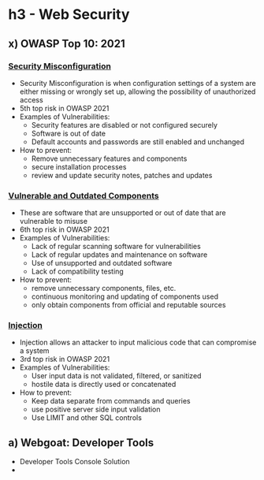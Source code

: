 # h3 - Web Security
## x) OWASP Top 10: 2021
### [Security Misconfiguration](https://owasp.org/Top10/A05_2021-Security_Misconfiguration/)
- Security Misconfiguration is when configuration settings of a system are either missing or wrongly set up, allowing the possibility of unauthorized access
- 5th top risk in OWASP 2021
- Examples of Vulnerabilities:
   - Security features are disabled or not configured securely
   - Software is out of date
   - Default accounts and passwords are still enabled and unchanged
- How to prevent:
   - Remove unnecessary features and components
   - secure installation processes
   - review and update security notes, patches and updates

### [Vulnerable and Outdated Components](https://owasp.org/Top10/A06_2021-Vulnerable_and_Outdated_Components/)
- These are software that are unsupported or out of date that are vulnerable to misuse
- 6th top risk in OWASP 2021
- Examples of Vulnerabilities:
   - Lack of regular scanning software for vulnerabilities
   - Lack of regular updates and maintenance on software
   - Use of unsupported and outdated software
   - Lack of compatibility testing
- How to prevent:
   - remove unnecessary components, files, etc.
   - continuous monitoring and updating of components used
   - only obtain components from official and reputable sources

### [Injection](https://owasp.org/Top10/A03_2021-Injection/)
- Injection allows an attacker to input malicious code that can compromise a system
- 3rd top risk in OWASP 2021
- Examples of Vulnerabilities:
    - User input data is not validated, filtered, or sanitized
    - hostile data is directly used or concatenated
- How to prevent:
    - Keep data separate from commands and queries
    - use positive server side input validation
    - Use LIMIT and other SQL controls

## a) Webgoat: Developer Tools
 - Developer Tools Console Solution
 - 

